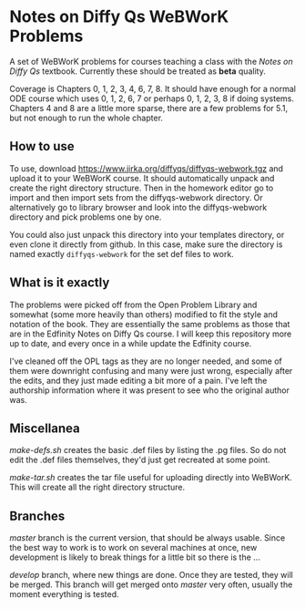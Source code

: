 # Notes on Diffy Qs WeBWorK Problems

A set of WeBWorK problems for courses teaching a class with
the *Notes on Diffy Qs* textbook.
Currently these should be treated as **beta** quality.

Coverage is Chapters 0, 1, 2, 3, 4, 6, 7, 8.  It should have enough for a
normal ODE course which uses 0, 1, 2, 6, 7 or perhaps 0, 1, 2, 3, 8 if doing
systems.  Chapters 4 and 8 are a little more sparse, there are a few problems
for 5.1, but not enough to run the whole chapter.

## How to use

To use, download https://www.jirka.org/diffyqs/diffyqs-webwork.tgz
and upload it to your WeBWorK course.  It should automatically unpack and
create the right directory structure.  Then in the homework editor go to import
and then import sets from the diffyqs-webwork directory.  Or alternatively go
to library browser and look into the diffyqs-webwork directory and pick
problems one by one.

You could also just unpack this directory into your templates directory, or
even clone it directly from github.  In this case, make sure the directory 
is named exactly `diffyqs-webwork` for the set def files to work.

## What is it exactly

The problems were picked off from the Open Problem Library and somewhat (some
more heavily than others) modified to fit the style and notation of the book.
They are essentially the same problems as those that are in the Edfinity
Notes on Diffy Qs course.  I will keep this repository more up to date, and
every once in a while update the Edfinity course.

I've cleaned off the OPL tags as they are no longer needed, and some of them
were downright confusing and many were just wrong, especially after the edits,
and they just made editing a bit more of a pain.  I've left the authorship
information where it was present to see who the original author was.

## Miscellanea

*make-defs.sh* creates the basic .def files by listing the .pg files.  So do
not edit the .def files themselves, they'd just get recreated at some point.

*make-tar.sh* creates the tar file useful for uploading directly into WeBWorK.
This will create all the right directory structure.

## Branches

*master* branch is the current version, that should be always usable.  Since
the best way to work is to work on several machines at once, new development is
likely to break things for a little bit so there is the ...

*develop* branch, where new things are done.  Once they are tested, they will
be merged.  This branch will get merged onto *master* very often, usually the
moment everything is tested.
